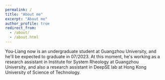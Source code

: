 ```yaml
---
permalink: /
title: "About me"
excerpt: "About me"
author_profile: true
redirect_from: 
  - /about/
  - /about.html
---
```


You-Liang now is an undergraduate student at Guangzhou University, and he'll be expected to graduate in 07/2023. At this moment, he's working as a research assistant in Institute for System Rheology at Guangzhou University, and also a research assistant in DeepSE lab at Hong Kong University of Science of Technology.